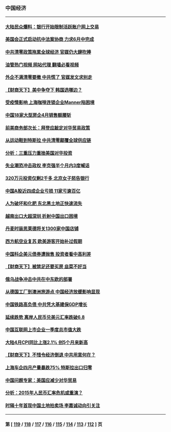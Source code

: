 ### 中国经济
---
#### [大陆民众爆料：银行开始限制活跃账户网上交易](../../pages/ncid283/n13737789.md?05160445) 
#### [美国会正式启动抗中法案协商 力求6月中完成](../../pages/ncid283/n13737740.md?05160445) 
#### [中共清零政策拖累全球经济 官媒仍大肆吹捧](../../pages/ncid283/n13737257.md?05160445) 
#### [油管热门视频 网站代理 翻墙必看视频](http://209.222.30.114:81/youtube.html?05160445)
#### [外企不满清零要撤 中共慌了 官媒发文求别走](../../pages/ncid283/n13737067.md?05160445) 
#### [【财商天下】美中争夺下 韩国选哪边？](../../pages/ncid283/n13736981.md?05160445) 
#### [受疫情影响 上海咖啡连锁企业Manner陷困境](../../pages/ncid283/n13737070.md?05160445) 
#### [中国18家大型房企4月销售额腰斩](../../pages/ncid283/n13737051.md?05160445) 
#### [前美商务部次长：拜登应敲定对华贸易政策](../../pages/ncid283/n13736985.md?05160445) 
#### [从运动鞋到特斯拉 中共清零颠覆全球供应链](../../pages/ncid283/n13736996.md?05160445) 
#### [分析：三重压力重挫美国对华投资](../../pages/ncid283/n13731653.md?05160445) 
#### [失业潮恐冲击政权 李克强半个月内3度喊话](../../pages/ncid283/n13736842.md?05160445) 
#### [320万元投资仅剩2千多 北京女子怒告银行](../../pages/ncid283/n13736856.md?05160445) 
#### [中国A股近四成企业亏损 11家亏逾百亿](../../pages/ncid283/n13736511.md?05160445) 
#### [人为破坏和化肥 东北黑土地正快速流失](../../pages/ncid283/n13736483.md?05160445) 
#### [越南出口大超深圳 折射中国出口困境](../../pages/ncid283/n13736418.md?05160445) 
#### [丹麦时装思莱德将关1300家中国店铺](../../pages/ncid283/n13736064.md?05160445) 
#### [西方航空业复苏 欧美游客开始补过假期](../../pages/ncid283/n13735890.md?05160445) 
#### [中国科企美元债券遭抛售 投资者看中高利差](../../pages/ncid283/n13735182.md?05160445) 
#### [【财商天下】被禁足还要买房 韭菜不好当](../../pages/ncid283/n13734833.md?05160445) 
#### [俄乌战争冲击中共在中东欧的部署](../../pages/ncid283/n13734903.md?05160445) 
#### [从德国工厂到澳洲旅游点 中国经济放缓影响显现](../../pages/ncid283/n13734773.md?05160445) 
#### [中国铁路高负债 中共凭大基建保GDP增长](../../pages/ncid283/n13734868.md?05160445) 
#### [延续跌势 离岸人民币兑美元汇率跌破6.8](../../pages/ncid283/n13734230.md?05160445) 
#### [中国互联网上市企业一季度总市值大跌](../../pages/ncid283/n13734337.md?05160445) 
#### [大陆4月CPI同比上涨2.1% 创5个月来新高](../../pages/ncid283/n13733961.md?05160445) 
#### [【财商天下】不惜令经济倒退 中共用意何在？](../../pages/ncid283/n13733588.md?05160445) 
#### [上海车企四月产量暴跌75% 特斯拉出口归零](../../pages/ncid283/n13733278.md?05160445) 
#### [中国问题专家：美国应减少对华贸易](../../pages/ncid283/n13733444.md?05160445) 
#### [分析：2015年人民币汇率危机或重演？](../../pages/ncid283/n13733648.md?05160445) 
#### [时隔十年首现中国土地拍卖场 李嘉诚动向引关注](../../pages/ncid283/n13733574.md?05160445) 

---
#### 第 [ [119](./119.md?05160445) / [118](./118.md?05160445) / [117](./117.md?05160445) / [116](./116.md?05160445) / [115](./115.md?05160445) / [114](./114.md?05160445) / [113](./113.md?05160445) / [112](./112.md?05160445) ] 页
